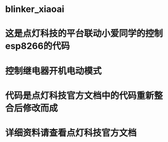 # blinker_xiaoai
# 这是点灯科技的平台联动小爱同学的控制esp8266的代码 
# 控制继电器开机电动模式
# 代码是点灯科技官方文档中的代码重新整合后修改而成
# 详细资料请查看点灯科技官方文档
